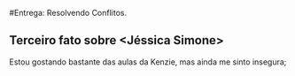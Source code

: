 #Entrega: Resolvendo Conflitos.

## Terceiro fato sobre <Jéssica Simone>

Estou gostando bastante das aulas da Kenzie, mas ainda me sinto insegura;